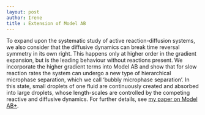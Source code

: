 ```yaml
---
layout: post
author: Irene
title : Extension of Model AB
---
```


To expand upon the systematic study of active reaction-diffusion systems, we also consider that the diffusive dynamics can break time reversal symmetry in its own right. This happens only at higher order in the gradient expansion, but is the leading behaviour without reactions present. We incorporate the higher gradient terms into Model AB and show that for slow reaction rates the system can undergo a new type of hierarchical microphase separation, which we call ‘bubbly microphase separation’. In this state, small droplets of one fluid are continuously created and absorbed into large droplets, whose length-scales are controlled by the competing reactive and diffusive dynamics. For further details, see [my paper on Model AB+]. 

[my paper on Model AB+]: https://link.springer.com/article/10.1140/epje/s10189-021-00113-x